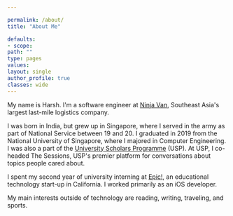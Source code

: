 ```yaml
---

permalink: /about/
title: "About Me"

defaults:
- scope:
path: ""
type: pages
values:
layout: single
author_profile: true
classes: wide
---
```


My name is Harsh. I'm a software engineer at [Ninja Van](https://www.ninjavan.co), Southeast Asia's largest last-mile logistics company.

I was born in India, but grew up in Singapore, where I served in the army as part of National Service between 19 and 20. I graduated in 2019 from the National University of Singapore, where I majored in Computer Engineering. I was also a part of the [University Scholars Programme](http://www.usp.nus.edu.sg) (USP). At USP, I co-headed The Sessions, USP's premier platform for conversations about topics people cared about.  

I spent my second year of university interning at [Epic!](www.getepic.com), an educational technology start-up in California. I worked primarily as an iOS developer. 

My main interests outside of technology are reading, writing, traveling, and sports.